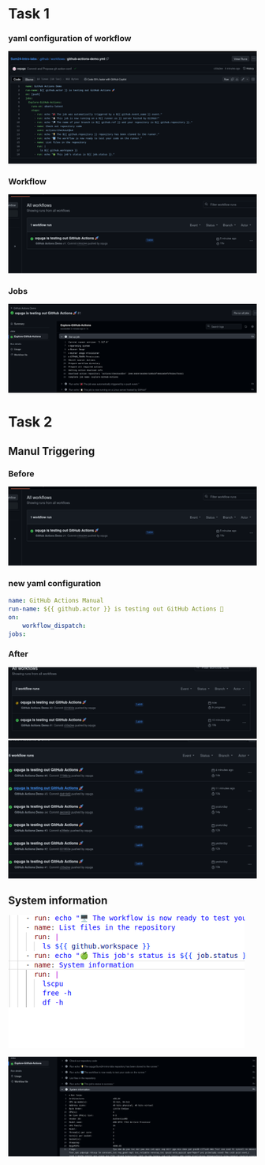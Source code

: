 # Task 1

### yaml configuration of workflow

![](/screens/conf.png)

### Workflow

![](/screens/workflow.png)

### Jobs

![](/screens/jobs.png)

# Task 2

## Manul Triggering

### Before


![](/screens/workflow.png)

### new yaml configuration
```yaml
name: GitHub Actions Manual
run-name: ${{ github.actor }} is testing out GitHub Actions 🚀
on: 
    workflow_dispatch:
jobs:
```

### After
![](/screens/2workflow.png)
![](/screens/6wf.png)

## System information

![](/screens/sysinfo.png)

![](/screens/sysinfo2.png)


